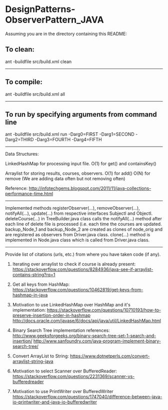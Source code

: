 # DesignPatterns-ObserverPattern_JAVA


Assuming you are in the directory containing this README:

## To clean:
ant -buildfile src/build.xml clean

-----------------------------------------------------------------------
## To compile: 
ant -buildfile src/build.xml all

-----------------------------------------------------------------------
## To run by specifying arguments from command line 
ant -buildfile src/build.xml run -Darg0=FIRST -Darg1=SECOND -Darg2=THIRD -Darg3=FOURTH -Darg4=FIFTH

-----------------------------------------------------------------------

Data Structures:

LinkedHashMap for processing input file. O(1) for get() and containsKey()

Arraylist for storing results, courses, observers. O(1) for add() 
O(N) for remove (We are adding data often but not removing often)

Reference: http://infotechgems.blogspot.com/2011/11/java-collections-performance-time.html

-----------------------------------------------------------------------

Implemented methods registerObserver(...), removeObserver(...), 
notifyAll(...), update(...) from respective interfaces SubjectI and 
ObjectI. 
deleteCourse(...) in TreeBuilder.java class calls the notifyAll(...) 
method after each line of delete file is processed (i.e. each time the
courses are updated.
backup_Node_1 and backup_Node_2 are created as clones of node_orig and
are registered as observers from Driver.java class.
clone(...) method is implemented in Node.java class which is called
from Driver.java class.

-----------------------------------------------------------------------

Provide list of citations (urls, etc.) from where you have taken code
(if any).

1) Iterating over arraylist to check if course is already present:
https://stackoverflow.com/questions/8284936/java-see-if-arraylist-contains-string?rq=1

2) Get all keys from HashMap:
https://stackoverflow.com/questions/10462819/get-keys-from-hashmap-in-java

3) Motivation to use LinkedHashMap over HashMap and it's implementation:
https://stackoverflow.com/questions/10710193/how-to-preserve-insertion-order-in-hashmap
http://docs.oracle.com/javase/6/docs/api/java/util/LinkedHashMap.html

4) Binary Search Tree implementation references:
http://www.geeksforgeeks.org/binary-search-tree-set-1-search-and-insertion/
http://www.sanfoundry.com/java-program-implement-binary-search-tree/

5) Convert ArrayList to String:
https://www.dotnetperls.com/convert-arraylist-string-java

6) Motivation to select Scanner over BufferedReader:
https://stackoverflow.com/questions/2231369/scanner-vs-bufferedreader

7) Motivation to use PrintWriter over BufferedWriter
https://stackoverflow.com/questions/1747040/difference-between-java-io-printwriter-and-java-io-bufferedwriter
